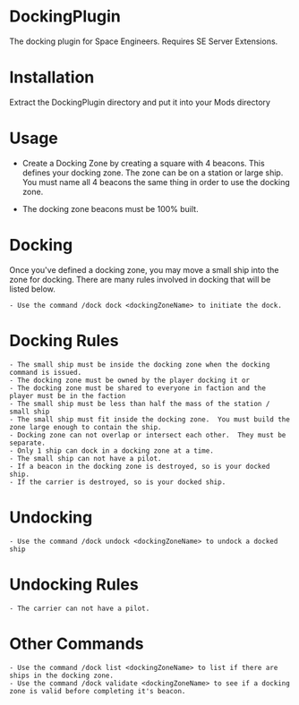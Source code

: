 DockingPlugin
=============
The docking plugin for Space Engineers.  Requires SE Server Extensions.

Installation
============
Extract the DockingPlugin directory and put it into your Mods directory

Usage
=====
- Create a Docking Zone by creating a square with 4 beacons.  This defines your docking zone.  The zone can be on a station or large ship.  You must name all 4 beacons the same thing in order to use the docking zone.

- The docking zone beacons must be 100% built.
    
Docking
=======
Once you've defined a docking zone, you may move a small ship into the zone for docking.  There are many rules involved in docking that will be listed below.
    
    - Use the command /dock dock <dockingZoneName> to initiate the dock.
    
Docking Rules
=============
    - The small ship must be inside the docking zone when the docking command is issued.
    - The docking zone must be owned by the player docking it or
    - The docking zone must be shared to everyone in faction and the player must be in the faction
    - The small ship must be less than half the mass of the station / small ship
    - The small ship must fit inside the docking zone.  You must build the zone large enough to contain the ship.
    - Docking zone can not overlap or intersect each other.  They must be separate.
    - Only 1 ship can dock in a docking zone at a time.
    - The small ship can not have a pilot.
    - If a beacon in the docking zone is destroyed, so is your docked ship.
    - If the carrier is destroyed, so is your docked ship.
    
Undocking
=========
    - Use the command /dock undock <dockingZoneName> to undock a docked ship
    
Undocking Rules
===============
    - The carrier can not have a pilot.


Other Commands
==============
    - Use the command /dock list <dockingZoneName> to list if there are ships in the docking zone.
    - Use the command /dock validate <dockingZoneName> to see if a docking zone is valid before completing it's beacon.
    
    
    

    
